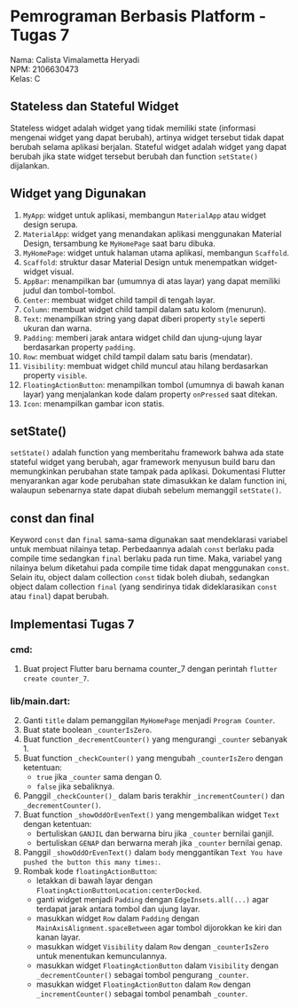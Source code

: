 # Pemrograman Berbasis Platform - Tugas 7

Nama: Calista Vimalametta Heryadi <br>
NPM: 2106630473 <br>
Kelas: C <br>

## Stateless dan Stateful Widget

Stateless widget adalah widget yang tidak memiliki state (informasi mengenai widget yang dapat berubah), artinya widget tersebut tidak dapat berubah selama aplikasi berjalan. Stateful widget adalah widget yang dapat berubah jika state widget tersebut berubah dan function `setState()` dijalankan.

## Widget yang Digunakan

1. `MyApp`: widget untuk aplikasi, membangun `MaterialApp` atau widget design serupa.
2. `MaterialApp`: widget yang menandakan aplikasi menggunakan Material Design, tersambung ke `MyHomePage` saat baru dibuka.
3. `MyHomePage`: widget untuk halaman utama aplikasi, membangun `Scaffold`.
4. `Scaffold`: struktur dasar Material Design untuk menempatkan widget-widget visual.
5. `AppBar`: menampilkan bar (umumnya di atas layar) yang dapat memiliki judul dan tombol-tombol.
6. `Center`: membuat widget child tampil di tengah layar.
7. `Column`: membuat widget child tampil dalam satu kolom (menurun).
8. `Text`: menampilkan string yang dapat diberi property `style` seperti ukuran dan warna.
9. `Padding`: memberi jarak antara widget child dan ujung-ujung layar berdasarkan property `padding`.
10. `Row`: membuat widget child tampil dalam satu baris (mendatar).
11. `Visibility`: membuat widget child muncul atau hilang berdasarkan property `visible`.
12. `FloatingActionButton`: menampilkan tombol (umumnya di bawah kanan layar) yang menjalankan kode dalam property `onPressed` saat ditekan.
13. `Icon`: menampilkan gambar icon statis.

## setState()

`setState()` adalah function yang memberitahu framework bahwa ada state stateful widget yang berubah, agar framework menyusun build baru dan memungkinkan perubahan state tampak pada aplikasi. Dokumentasi Flutter menyarankan agar kode perubahan state dimasukkan ke dalam function ini, walaupun sebenarnya state dapat diubah sebelum memanggil `setState()`.

## const dan final

Keyword `const` dan `final` sama-sama digunakan saat mendeklarasi variabel untuk membuat nilainya tetap. Perbedaannya adalah `const` berlaku pada compile time sedangkan `final` berlaku pada run time. Maka, variabel yang nilainya belum diketahui pada compile time tidak dapat menggunakan `const`. Selain itu, object dalam collection `const` tidak boleh diubah, sedangkan object dalam collection `final` (yang sendirinya tidak dideklarasikan `const` atau `final`) dapat berubah.

## Implementasi Tugas 7

### cmd:
1. Buat project Flutter baru bernama counter_7 dengan perintah `flutter create counter_7`.
### lib/main.dart:
2. Ganti `title` dalam pemanggilan `MyHomePage` menjadi `Program Counter`.
3. Buat state boolean `_counterIsZero`.
4. Buat function `_decrementCounter()` yang mengurangi `_counter` sebanyak 1.
5. Buat function `_checkCounter()` yang mengubah `_counterIsZero` dengan ketentuan:
    * `true` jika `_counter` sama dengan 0.
    * `false` jika sebaliknya.
6. Panggil `_checkCounter()_` dalam baris terakhir `_incrementCounter()` dan `_decrementCounter()`.
7. Buat function `_showOddOrEvenText()` yang mengembalikan widget `Text` dengan ketentuan:
    * bertuliskan `GANJIL` dan berwarna biru jika `_counter` bernilai ganjil.
    * bertuliskan `GENAP` dan berwarna merah jika `_counter` bernilai genap.
8. Panggil `_showOddOrEvenText()` dalam `body` menggantikan `Text You have pushed the button this many times:`.
9. Rombak kode `floatingActionButton`:
    * letakkan di bawah layar dengan `FloatingActionButtonLocation:centerDocked`.
    * ganti widget menjadi `Padding` dengan `EdgeInsets.all(...)` agar terdapat jarak antara tombol dan ujung layar.
    * masukkan widget `Row` dalam `Padding` dengan `MainAxisAlignment.spaceBetween` agar tombol dijorokkan ke kiri dan kanan layar.
    * masukkan widget `Visibility` dalam `Row` dengan `_counterIsZero` untuk menentukan kemunculannya.
    * masukkan widget `FloatingActionButton` dalam `Visibility` dengan `_decrementCounter()` sebagai tombol pengurang `_counter`.
    * masukkan widget  `FloatingActionButton` dalam `Row` dengan `_incrementCounter()` sebagai tombol penambah `_counter`.